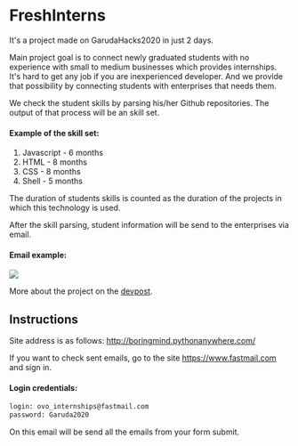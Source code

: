 # FreshInterns
It's a project made on GarudaHacks2020 in just 2 days.

Main project goal is to connect newly graduated students with no experience with small to medium businesses which provides internships. It's hard to get any job if you are inexperienced developer. And we provide that possibility by connecting students with enterprises that needs them.

We check the student skills by parsing his/her Github repositories. The output of that process will be an skill set.

#### Example of the skill set:
1. Javascript - 6 months
1. HTML - 8 months
1. CSS - 8 months
1. Shell - 5 months

The duration of students skills is counted as the duration of the projects in which this technology is used.

After the skill parsing, student information will be send to the enterprises via email.

#### Email example:

![](https://challengepost-s3-challengepost.netdna-ssl.com/photos/production/software_photos/001/183/774/datas/original.png)

More about the project on the [devpost](https://devpost.com/software/freshinterns).

## Instructions

Site address is as follows: http://boringmind.pythonanywhere.com/

If you want to check sent emails, go to the site https://www.fastmail.com and sign in.
#### Login credentials:
```bash
login: ovo_internships@fastmail.com
password: Garuda2020
```

On this email will be send all the emails from your form submit.
